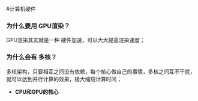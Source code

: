 #计算机硬件
### 为什么要用 GPU渲染？
GPU渲染其实就是一种 硬件加速，可以大大提高渲染速度；
### **为什么会有 多核？**
多核架构，只要相互之间没有依赖，每个核心做自己的事情，多核之间互不干扰，就可以达到并行计算的效果，极大缩短计算时间；
-   **CPU和GPU的核心**